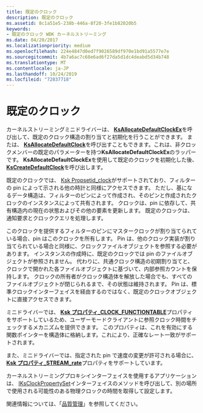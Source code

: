 ```yaml
---
title: 既定のクロック
description: 既定のクロック
ms.assetid: 8c1a51e5-238b-446a-8f20-3fe1b82020b5
keywords:
- 既定のクロック WDK カーネルストリーミング
ms.date: 04/20/2017
ms.localizationpriority: medium
ms.openlocfilehash: 224e4847d0ed7f9026589df970e1bd91a5577e7e
ms.sourcegitcommit: 4b7a6ac7c68e6ad6f27da5d1dc4deabd5d34b748
ms.translationtype: MT
ms.contentlocale: ja-JP
ms.lasthandoff: 10/24/2019
ms.locfileid: "72837718"
---
```

# <a name="default-clocks"></a>既定のクロック





カーネルストリーミングミニドライバーは、 [**KsAllocateDefaultClockEx**](https://docs.microsoft.com/windows-hardware/drivers/ddi/ks/nf-ks-ksallocatedefaultclockex)を呼び出して、既定のクロック構造の割り当てと初期化を行うことができます。 または、 [**KsAllocateDefaultClock**](https://docs.microsoft.com/windows-hardware/drivers/ddi/ks/nf-ks-ksallocatedefaultclock)を呼び出すこともできます。これは、非クロックメンバーの既定のパラメーターを持つ**KsAllocateDefaultClockEx**のラッパーです。 **KsAllocateDefaultClockEx**を使用して既定のクロックを初期化した後、 [**KsCreateDefaultClock**](https://docs.microsoft.com/windows-hardware/drivers/ddi/ks/nf-ks-kscreatedefaultclock)を呼び出します。

既定のクロックでは、 [Ksk Propsetid\_clock](https://docs.microsoft.com/windows-hardware/drivers/stream/kspropsetid-clock)がサポートされており、フィルターの pin によって示される他の時計と同様にアクセスできます。 ただし、基になるデータ構造は、フィルターのピンによって作成され、そのピンと作成されたクロックのインスタンスによって共有されます。 クロックは、pin に依存して、共有構造内の現在の状態およびその他の要素を更新します。 既定のクロックは、通知要求とクロッククエリを処理します。

このクロックを提供するフィルターのピンにマスタークロックが割り当てられている場合、pin はこのクロックを所有します。 Pin は、他のクロック実装が割り当てられている場合と同様に、クロックファイルオブジェクトを参照する必要があります。 インスタンスの作成時に、既定のクロックでは pin のファイルオブジェクトが参照されません。 代わりに、共通クロック構造の初期割り当てと、クロックで開かれた各ファイルオブジェクトに基づいて、内部参照カウントを保持します。 クロックの所有者がクロック構造体を解放した場合でも、すべてのファイルオブジェクトが閉じられるまで、その状態は維持されます。 Pin は、標準クロックインターフェイスを経由するのではなく、既定のクロックオブジェクトに直接アクセスできます。

ミニドライバーでは、 [**Ksk プロパティ\_CLOCK\_FUNCTIONTABLE**](https://docs.microsoft.com/windows-hardware/drivers/stream/ksproperty-clock-functiontable)プロパティをサポートしているため、ユーザーモードクライアントに参照クロック時間をチェックするメカニズムを提供できます。 このプロパティは、これを有効にする関数ポインターを構造体に格納します。これにより、正確なレート一致がサポートされます。

また、ミニドライバーでは、指定された pin で速度の変更が許可される場合に、 [**Ksk プロパティ\_STREAM\_rate**](https://docs.microsoft.com/windows-hardware/drivers/stream/ksproperty-stream-rate)プロパティをサポートしています。

カーネルストリーミングプロキシインターフェイスを使用するアプリケーションは、 [IKsClockPropertySet](https://docs.microsoft.com/windows-hardware/drivers/ddi/ksproxy/nn-ksproxy-iksclockpropertyset)インターフェイスのメソッドを呼び出して、別の場所で使用される可能性のある物理クロックの時間を取得して設定します。

関連情報については、「[品質管理](quality-management.md)」を参照してください。

 

 




